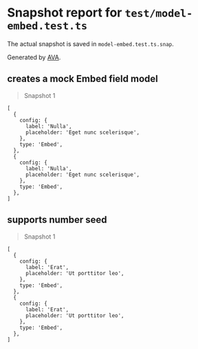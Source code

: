 # Snapshot report for `test/model-embed.test.ts`

The actual snapshot is saved in `model-embed.test.ts.snap`.

Generated by [AVA](https://avajs.dev).

## creates a mock Embed field model

> Snapshot 1

    [
      {
        config: {
          label: 'Nulla',
          placeholder: 'Eget nunc scelerisque',
        },
        type: 'Embed',
      },
      {
        config: {
          label: 'Nulla',
          placeholder: 'Eget nunc scelerisque',
        },
        type: 'Embed',
      },
    ]

## supports number seed

> Snapshot 1

    [
      {
        config: {
          label: 'Erat',
          placeholder: 'Ut porttitor leo',
        },
        type: 'Embed',
      },
      {
        config: {
          label: 'Erat',
          placeholder: 'Ut porttitor leo',
        },
        type: 'Embed',
      },
    ]
